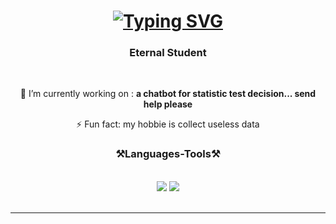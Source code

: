 <h1 align="center">
<a href="https://git.io/typing-svg"><img src="https://readme-typing-svg.herokuapp.com?font=Fira+Code&weight=700&pause=1000&color=2DAE5C&center=true&vCenter=true&random=false&width=435&lines=Hi%2C+I+am+Ale+👋!" alt="Typing SVG" /></a>
</h1>

<h3 align="center">Eternal Student</h3>

<br/>

<div align="center">
 
 🔭 I’m currently working on : **a chatbot for statistic test decision... send help please** 
 
⚡ Fun fact: my hobbie is collect useless data

</div>

<h3 align="center">⚒️Languages-Tools⚒️</h3>
<br/>
<div align="center">
   <img src="https://skillicons.dev/icons?i=python,javascript,mysql"/> 
   <img src="https://skillicons.dev/icons?i=html,css,vscode,github,git"/>
    
</div>

<br/>
<hr/>

